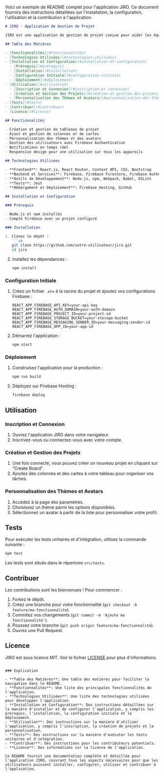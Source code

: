 Voici un exemple de README complet pour l'application JIRO. Ce document fournira des instructions détaillées sur l'installation, la configuration, l'utilisation et la contribution à l'application.

```markdown
# JIRO - Application de Gestion de Projet

JIRO est une application de gestion de projet conçue pour aider les équipes à organiser, planifier et collaborer efficacement. En combinant des fonctionnalités telles que la création de tableaux, la gestion des tâches et la personnalisation des thèmes, JIRO offre une plateforme intuitive et puissante pour améliorer la productivité des équipes.

## Table des Matières

- [Fonctionnalités](#fonctionnalités)
- [Technologies Utilisées](#technologies-utilisées)
- [Installation et Configuration](#installation-et-configuration)
  - [Prérequis](#prérequis)
  - [Installation](#installation)
  - [Configuration Initiale](#configuration-initiale)
  - [Déploiement](#déploiement)
- [Utilisation](#utilisation)
  - [Inscription et Connexion](#inscription-et-connexion)
  - [Création et Gestion des Projets](#création-et-gestion-des-projets)
  - [Personnalisation des Thèmes et Avatars](#personnalisation-des-thèmes-et-avatars)
- [Tests](#tests)
- [Contribuer](#contribuer)
- [Licence](#licence)

## Fonctionnalités

- Création et gestion de tableaux de projet
- Ajout et gestion de colonnes et de cartes
- Personnalisation des thèmes et des avatars
- Gestion des utilisateurs avec Firebase Authentication
- Notifications en temps réel
- Responsive design pour une utilisation sur tous les appareils

## Technologies Utilisées

- **Frontend**: React.js, React Router, Context API, CSS, Bootstrap
- **Backend et Services**: Firebase, Firebase Firestore, Firebase Authentication
- **Outils de Développement**: Node.js, npm, Webpack, Babel, ESLint
- **Tests**: Jest
- **Hébergement et Déploiement**: Firebase Hosting, GitHub

## Installation et Configuration

### Prérequis

- Node.js et npm installés
- Compte Firebase avec un projet configuré

### Installation

1. Clonez le dépôt :
   ```sh
   git clone https://github.com/votre-utilisateur/jiro.git
   cd jiro
   ```

2. Installez les dépendances :
   ```sh
   npm install
   ```

### Configuration Initiale

1. Créez un fichier `.env` à la racine du projet et ajoutez vos configurations Firebase :
   ```env
   REACT_APP_FIREBASE_API_KEY=your-api-key
   REACT_APP_FIREBASE_AUTH_DOMAIN=your-auth-domain
   REACT_APP_FIREBASE_PROJECT_ID=your-project-id
   REACT_APP_FIREBASE_STORAGE_BUCKET=your-storage-bucket
   REACT_APP_FIREBASE_MESSAGING_SENDER_ID=your-messaging-sender-id
   REACT_APP_FIREBASE_APP_ID=your-app-id
   ```

2. Démarrez l'application :
   ```sh
   npm start
   ```

### Déploiement

1. Construisez l'application pour la production :
   ```sh
   npm run build
   ```

2. Déployez sur Firebase Hosting :
   ```sh
   firebase deploy
   ```

## Utilisation

### Inscription et Connexion

1. Ouvrez l'application JIRO dans votre navigateur.
2. Inscrivez-vous ou connectez-vous avec votre compte.

### Création et Gestion des Projets

1. Une fois connecté, vous pouvez créer un nouveau projet en cliquant sur "Create Board".
2. Ajoutez des colonnes et des cartes à votre tableau pour organiser vos tâches.

### Personnalisation des Thèmes et Avatars

1. Accédez à la page des paramètres.
2. Choisissez un thème parmi les options disponibles.
3. Sélectionnez un avatar à partir de la liste pour personnaliser votre profil.

## Tests

Pour exécuter les tests unitaires et d'intégration, utilisez la commande suivante :
```sh
npm test
```

Les tests sont situés dans le répertoire `src/tests`.

## Contribuer

Les contributions sont les bienvenues ! Pour commencer :

1. Forkez le dépôt.
2. Créez une branche pour votre fonctionnalité (`git checkout -b feature/ma-fonctionnalite`).
3. Commitez vos changements (`git commit -m 'Ajoute ma fonctionnalité'`).
4. Poussez votre branche (`git push origin feature/ma-fonctionnalite`).
5. Ouvrez une Pull Request.

## Licence

JIRO est sous licence MIT. Voir le fichier [LICENSE](LICENSE) pour plus d'informations.
```

### Explication

- **Table des Matières**: Une table des matières pour faciliter la navigation dans le README.
- **Fonctionnalités**: Une liste des principales fonctionnalités de l'application.
- **Technologies Utilisées**: Une liste des technologies utilisées pour développer l'application.
- **Installation et Configuration**: Des instructions détaillées sur la manière d'installer et de configurer l'application, y compris les prérequis, l'installation, la configuration initiale et le déploiement.
- **Utilisation**: Des instructions sur la manière d'utiliser l'application, y compris l'inscription, la création de projets et la personnalisation.
- **Tests**: Des instructions sur la manière d'exécuter les tests unitaires et d'intégration.
- **Contribuer**: Des instructions pour les contributeurs potentiels.
- **Licence**: Des informations sur la licence de l'application.

Ce README fournit une documentation complète et détaillée pour l'application JIRO, couvrant tous les aspects nécessaires pour que les utilisateurs puissent installer, configurer, utiliser et contribuer à l'application.
